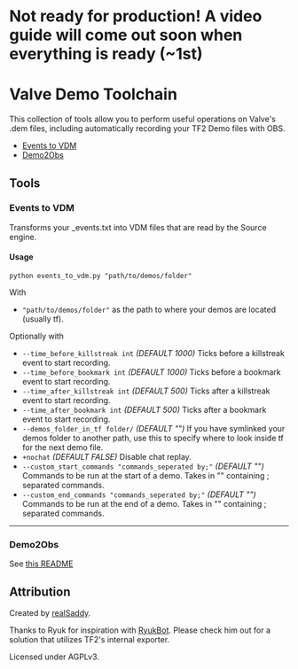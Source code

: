 # Not ready for production! A video guide will come out soon when everything is ready (~1st)
# Valve Demo Toolchain
This collection of tools allow you to perform useful operations on Valve's .dem files, including automatically recording your TF2 Demo files with OBS.

* [Events to VDM](#events-to-vdm)
* [Demo2Obs](#demo2obs)

## Tools
### Events to VDM
Transforms your \_events.txt into VDM files that are read by the Source engine.
 
#### Usage
```
python events_to_vdm.py "path/to/demos/folder"
``` 
With
* `"path/to/demos/folder"` as the path to where your demos are located (usually tf).
    
Optionally with
* `--time_before_killstreak int` *(DEFAULT 1000)* Ticks before a killstreak event to start recording.
* `--time_before_bookmark int` *(DEFAULT 1000)* Ticks before a bookmark event to start recording.
* `--time_after_killstreak int` *(DEFAULT 500)* Ticks after a killstreak event to start recording.
* `--time_after_bookmark int` *(DEFAULT 500)* Ticks after a bookmark event to start recording.
* `--demos_folder_in_tf folder/` *(DEFAULT "")* If you have symlinked your demos folder to another path, use this to specify where to look inside tf for the next demo file.
* `+nochat` *(DEFAULT FALSE)* Disable chat replay.
* `--custom_start_commands "commands_seperated by;"` *(DEFAULT "")* Commands to be run at the start of a demo. Takes in "" containing ; separated commands.
* `--custom_end_commands "commands_seperated by;"` *(DEFAULT "")* Commands to be run at the end of a demo. Takes in "" containing ; separated commands.

---
### Demo2Obs
See [this README](https://github.com/realSaddy/Valve-Demo-Toolchain/tree/master/obs#demo2obs)

## Attribution
Created by [realSaddy](https://saddy.dev).

Thanks to Ryuk for inspiration with [RyukBot](https://www.youtube.com/watch?v=oy023_giJdQ). Please check him out for a solution that utilizes TF2's internal exporter.

Licensed under AGPLv3.
